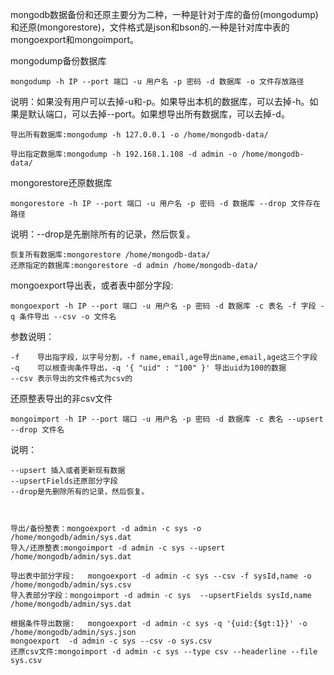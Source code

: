 mongodb数据备份和还原主要分为二种，一种是针对于库的备份(mongodump)和还原(mongorestore)，文件格式是json和bson的.一种是针对库中表的mongoexport和mongoimport。

mongodump备份数据库

	mongodump -h IP --port 端口 -u 用户名 -p 密码 -d 数据库 -o 文件存放路径 

说明：如果没有用户可以去掉-u和-p。如果导出本机的数据库，可以去掉-h。如果是默认端口，可以去掉--port。如果想导出所有数据库，可以去掉-d。

	导出所有数据库:mongodump -h 127.0.0.1 -o /home/mongodb-data/

	导出指定数据库:mongodump -h 192.168.1.108 -d admin -o /home/mongodb-data/


mongorestore还原数据库

	mongorestore -h IP --port 端口 -u 用户名 -p 密码 -d 数据库 --drop 文件存在路径

说明：--drop是先删除所有的记录，然后恢复。

	恢复所有数据库:mongorestore /home/mongodb-data/
	还原指定的数据库:mongorestore -d admin /home/mongodb-data/  




mongoexport导出表，或者表中部分字段:
	
	mongoexport -h IP --port 端口 -u 用户名 -p 密码 -d 数据库 -c 表名 -f 字段 -q 条件导出 --csv -o 文件名

参数说明：

	-f    导出指字段，以字号分割，-f name,email,age导出name,email,age这三个字段
	-q    可以根查询条件导出，-q '{ "uid" : "100" }' 导出uid为100的数据
	--csv 表示导出的文件格式为csv的

还原整表导出的非csv文件
	
	mongoimport -h IP --port 端口 -u 用户名 -p 密码 -d 数据库 -c 表名 --upsert --drop 文件名  
说明：

	--upsert 插入或者更新现有数据
	--upsertFields还原部分字段
	--drop是先删除所有的记录，然后恢复。

 

	导出/备份整表：mongoexport -d admin -c sys -o /home/mongodb/admin/sys.dat
	导入/还原整表:mongoimport -d admin -c sys --upsert /home/mongodb/admin/sys.dat

	导出表中部分字段:	mongoexport -d admin -c sys --csv -f sysId,name -o /home/mongodb/admin/sys.csv
 	导入表部分字段：mongoimport -d admin -c sys  --upsertFields sysId,name /home/mongodb/admin/sys.dat
	
	根据条件导出数据:	mongoexport -d admin -c sys -q '{uid:{$gt:1}}' -o /home/mongodb/admin/sys.json 
	mongoexport  -d admin -c sys --csv -o sys.csv
	还原csv文件:mongoimport -d admin -c sys --type csv --headerline --file sys.csv





